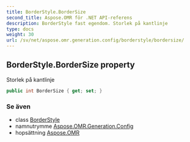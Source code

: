 ```yaml
---
title: BorderStyle.BorderSize
second_title: Aspose.OMR för .NET API-referens
description: BorderStyle fast egendom. Storlek på kantlinje
type: docs
weight: 30
url: /sv/net/aspose.omr.generation.config/borderstyle/bordersize/
---
```

## BorderStyle.BorderSize property

Storlek på kantlinje

```csharp
public int BorderSize { get; set; }
```

### Se även

* class [BorderStyle](../)
* namnutrymme [Aspose.OMR.Generation.Config](../../borderstyle/)
* hopsättning [Aspose.OMR](../../../)


